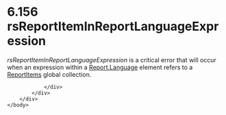 <html dir="LTR" xmlns:mshelp="http://msdn.microsoft.com/mshelp" xmlns:ddue="http://ddue.schemas.microsoft.com/authoring/2003/5" xmlns:xlink="http://www.w3.org/1999/xlink" xmlns:tool="http://www.microsoft.com/tooltip">
    <head>
        <meta http-equiv="Content-Type" content="text/html; CHARSET=utf-8"></meta>
        <meta name="save" content="history"></meta>
        <title>6.156 rsReportItemInReportLanguageExpression</title>
        <xml>
            <mshelp:toctitle title="6.156 rsReportItemInReportLanguageExpression"></mshelp:toctitle>
            <mshelp:rltitle title="[MS-RDL]: rsReportItemInReportLanguageExpression"></mshelp:rltitle>
            <mshelp:keyword index="A" term="499341a3-ae25-479e-a6ed-88de8887b6d5"></mshelp:keyword>
            <mshelp:attr name="DCSext.ContentType" value="open specification"></mshelp:attr>
            <mshelp:attr name="AssetID" value="499341a3-ae25-479e-a6ed-88de8887b6d5"></mshelp:attr>
            <mshelp:attr name="TopicType" value="kbRef"></mshelp:attr>
            <mshelp:attr name="DCSext.Title" value="[MS-RDL]: rsReportItemInReportLanguageExpression" />
        </xml>
    </head>
    <body>
        <div id="header">
            <h1 class="heading">6.156 rsReportItemInReportLanguageExpression</h1>
        </div>
        <div id="mainSection">
            <div id="mainBody">
                <div id="allHistory" class="saveHistory"></div>
                <div id="sectionSection0" class="section" name="collapseableSection">
                    

<p><i>rsReportItemInReportLanguageExpression</i> is a critical
error that will occur when an expression within a <a href="fb9b0139-e164-4161-9fe5-ab1ae5c3730f.htm">Report.Language</a> element
refers to a <a href="c5fef915-e842-43b4-91f9-56af4eb15be0.htm">ReportItems</a>
global collection.</p>


                </div>
            </div>
        </div>
    </body>
</html>
